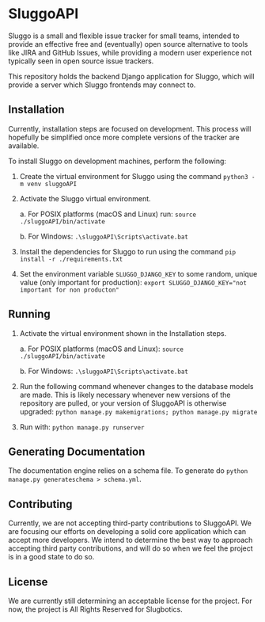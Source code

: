 # SluggoAPI
Sluggo is a small and flexible issue tracker for small teams, intended 
to provide an effective free and (eventually) open source alternative to
tools like JIRA and GitHub Issues, while providing a modern user 
experience not typically seen in open source issue trackers.

This repository holds the backend Django application for Sluggo, which
will provide a server which Sluggo frontends may connect to.

## Installation
Currently, installation steps are focused on development. This process 
will hopefully be simplified once more complete versions of the tracker
are available.

To install Sluggo on development machines, perform the following:

1. Create the virtual environment for Sluggo using the command 
`python3 -m venv sluggoAPI`

2. Activate the Sluggo virtual environment. 
    
    a. For POSIX platforms (macOS
and Linux) run:
`source ./sluggoAPI/bin/activate`

    b. For Windows:
`.\sluggoAPI\Scripts\activate.bat`

3. Install the dependencies for Sluggo to run using the command 
`pip install -r ./requirements.txt`

4. Set the environment variable `SLUGGO_DJANGO_KEY` to some random, 
unique value (only important for production):
`export SLUGGO_DJANGO_KEY="not important for non producton"`

## Running

1. Activate the virtual environment shown in the Installation steps.

    a. For POSIX platforms (macOS and Linux):
`source ./sluggoAPI/bin/activate`

    b. For Windows:
`.\sluggoAPI\Scripts\activate.bat`

2. Run the following command whenever changes to the database models 
are made. This is likely necessary whenever new versions of the 
repository are pulled, or your version of SluggoAPI is otherwise 
upgraded:
`python manage.py makemigrations; python manage.py migrate`

3. Run with:
`python manage.py runserver`
## Generating Documentation

The documentation engine relies on a schema file. To generate do 
`python manage.py generateschema > schema.yml`.

## Contributing
Currently, we are not accepting third-party contributions to SluggoAPI.
We are focusing our efforts on developing a solid core application which
can accept more developers. We intend to determine the best way to
approach accepting third party contributions, and will do so when
we feel the project is in a good state to do so.

## License
We are currently still determining an acceptable license for the
project. For now, the project is All Rights Reserved for Slugbotics.
